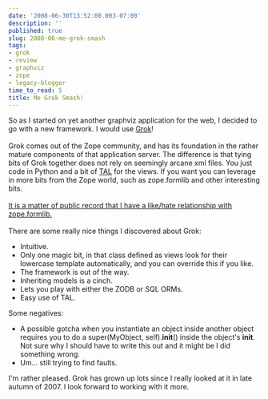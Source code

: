```yaml
---
date: '2008-06-30T13:52:00.003-07:00'
description: ''
published: true
slug: 2008-06-me-grok-smash
tags:
- grok
- review
- graphviz
- zope
- legacy-blogger
time_to_read: 5
title: Me Grok Smash!
---
```


So as I started on yet another graphviz application for the web, I decided to go with a new framework.  I would use <a href="http://grok.zope.org/">Grok</a>!<br /><br />Grok comes out of the Zope community, and has its foundation in the rather mature components of that application server.  The difference is that tying bits of Grok together does not rely on seemingly arcane xml files.  You just code in Python and a bit of <a href="http://wiki.zope.org/ZPT/TALSpecification14">TAL</a> for the views.  If you want you can leverage in more bits from the Zope world, such as zope.formlib and other interesting bits.<br /><a href="http://pydanny.blogspot.com/2008/04/issues-with-zopeformlib.html"><br />It is a matter of public record that I have a like/hate relationship with zope.formlib.</a><br /><br />There are some really nice things I discovered about Grok:<br /><ul><li>Intuitive.</li><li>Only one magic bit, in that class defined as views look for their lowercase template automatically, and you can override this if you like.</li><li>The framework is out of the way.</li><li>Inheriting models is a cinch.</li><li>Lets you play with either the ZODB or SQL ORMs.</li><li>Easy use of TAL.</li></ul>Some negatives:<br /><ul><li>A possible gotcha when you instantiate an object inside another object requires you to do a super(MyObject, self).__init__() inside the object's __init__.  Not sure why I should have to write this out and it might be I did something wrong.</li><li>Um... still trying to find faults.</li></ul>I'm rather pleased.  Grok has grown up lots since I really looked at it in late autumn of 2007.  I look forward to working with it more.